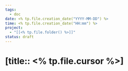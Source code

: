 ```yaml
---
tags:
  - doc
date: <% tp.file.creation_date("YYYY-MM-DD") %>
time: <% tp.file.creation_date("HH:mm") %>
project:
  - "[[<% tp.file.folder() %>]]"
status: draft
---
```


# [title:: <% tp.file.cursor %>]
